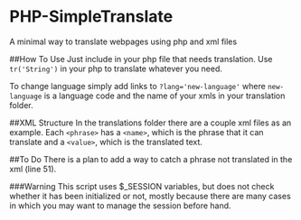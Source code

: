 # PHP-SimpleTranslate
A minimal way to translate webpages using php and xml files

##How To Use
Just include in your php file that needs translation.
Use `tr('String')` in your php to translate whatever you need.

To change language simply add links to `?lang='new-language'` where `new-language` is a language code and the name of your xmls in your translation folder.

##XML Structure
In the translations folder there are a couple xml files as an example.
Each `<phrase>` has a `<name>`, which is the phrase that it can translate and a `<value>`, which is the translated text.

##To Do
There is a plan to add a way to catch a phrase not translated in the xml (line 51).

###Warning
This script uses $_SESSION variables, but does not check whether it has been initialized or not, mostly because there are many cases in which you may want to manage the session before hand.
